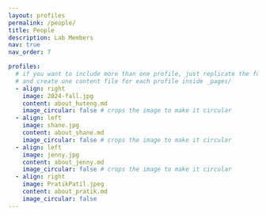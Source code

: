 ```yaml
---
layout: profiles
permalink: /people/
title: People
description: Lab Members
nav: true
nav_order: 7

profiles:
  # if you want to include more than one profile, just replicate the following block
  # and create one content file for each profile inside _pages/
  - align: right
    image: 2024-fall.jpg
    content: about_huteng.md
    image_circular: false # crops the image to make it circular
  - align: left
    image: shane.jpg
    content: about_shane.md
    image_circular: false # crops the image to make it circular
  - align: left
    image: jenny.jpg
    content: about_jenny.md
    image_circular: false # crops the image to make it circular
  - align: right
    image: PratikPatil.jpeg
    content: about_pratik.md
    image_circular: false
---
```

